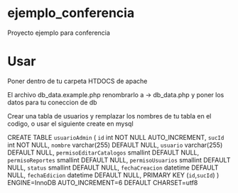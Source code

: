 # ejemplo_conferencia
Proyecto ejemplo para conferencia


# Usar

Poner dentro de tu carpeta HTDOCS de apache

El archivo db_data.example.php  renombrarlo a -> db_data.php y poner los datos para tu coneccion de db

Crear una tabla de usuarios y remplazar los nombres de tu tabla en el codigo, o usar el siguiente create en mysql


CREATE TABLE `usuarioAdmin` (
  `id` int NOT NULL AUTO_INCREMENT,
  `sucId` int NOT NULL,
  `nombre` varchar(255) DEFAULT NULL,
  `usuario` varchar(255) DEFAULT NULL,
  `permisoEditarCatalogos` smallint DEFAULT NULL,
  `permisoReportes` smallint DEFAULT NULL,
  `permisoUsuarios` smallint DEFAULT NULL,
  `status` smallint DEFAULT NULL,
  `fechaCreacion` datetime DEFAULT NULL,
  `fechaEdicion` datetime DEFAULT NULL,
  PRIMARY KEY (`id`,`sucId`)
) ENGINE=InnoDB AUTO_INCREMENT=6 DEFAULT CHARSET=utf8
